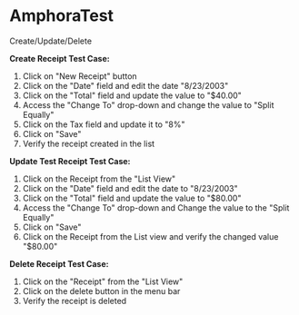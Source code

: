 # AmphoraTest
Create/Update/Delete

**Create Receipt Test Case:**
1. Click on "New Receipt" button
2. Click on the "Date" field and edit the date "8/23/2003"
3. Click on the "Total" field and update the value to "$40.00"
4. Access the "Change To" drop-down and change the value to "Split Equally"
5. Click on the Tax field and update it to "8%"
6. Click on "Save"
7. Verify the receipt created in the list

**Update Test Receipt Test Case:**
1. Click on the Receipt from the "List View"
2. Click on the "Date" field and edit the date to "8/23/2003"
3. Click on the "Total" field and update the value to "$80.00"
4. Access the "Change To" drop-down and Change the value to the "Split Equally"
5. Click on "Save"
6. Click on the Receipt from the List view and verify the changed value "$80.00"

**Delete Receipt Test Case:**
1. Click on the "Receipt" from the "List View"
2. Click on the delete button in the menu bar
3. Verify the receipt is deleted
